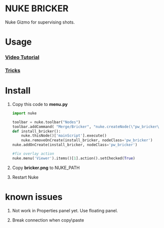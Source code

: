 # NUKE BRICKER

Nuke Gizmo for supervising shots.

# Usage
### [Video Tutorial](https://youtu.be/z18xjO2nJfg)

### [Tricks](https://youtu.be/TFQaIXKqf1Q)

# Install

1. Copy this code to __menu.py__

    ```python
    import nuke
    
    toolbar = nuke.toolbar("Nodes")
    toolbar.addCommand( "Merge/Bricker", "nuke.createNode(\"pw_bricker\")", icon="bricker.png")
    def install_bricker():
        nuke.thisNode()['mainScript'].execute()
        nuke.removeOnCreate(install_bricker, nodeClass='pw_bricker')
    nuke.addOnCreate(install_bricker, nodeClass='pw_bricker')
    
    #fix overlay action
    nuke.menu('Viewer').items()[1].action().setChecked(True)
    ```

2. Copy __bricker.png__ to NUKE_PATH

3. Restart Nuke


# known issues

1. Not work in Properties panel yet. Use floating  panel.

2. Break connection when copy\paste
